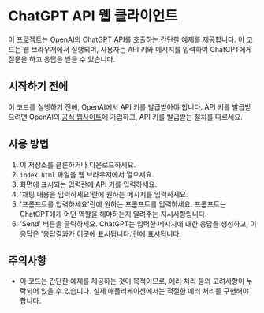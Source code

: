 # ChatGPT API 웹 클라이언트

이 프로젝트는 OpenAI의 ChatGPT API를 호출하는 간단한 예제를 제공합니다. 이 코드는 웹 브라우저에서 실행되며, 사용자는 API 키와 메시지를 입력하여 ChatGPT에게 질문을 하고 응답을 받을 수 있습니다.

## 시작하기 전에

이 코드를 실행하기 전에, OpenAI에서 API 키를 발급받아야 합니다. API 키를 발급받으려면 OpenAI의 [공식 웹사이트](https://openai.com/)에 가입하고, API 키를 발급받는 절차를 따르세요.

## 사용 방법

1. 이 저장소를 클론하거나 다운로드하세요.
2. `index.html` 파일을 웹 브라우저에서 열으세요.
3. 화면에 표시되는 입력란에 API 키를 입력하세요.
4. '채팅 내용을 입력하세요'란에 원하는 메시지를 입력하세요.
5. '프롬프트를 입력하세요'란에 원하는 프롬프트를 입력하세요. 프롬프트는 ChatGPT에게 어떤 역할을 해야하는지 알려주는 지시사항입니다.
6. 'Send' 버튼을 클릭하세요. ChatGPT는 입력한 메시지에 대한 응답을 생성하고, 이 응답은 '응답결과가 이곳에 표시됩니다.'란에 표시됩니다.

## 주의사항

- 이 코드는 간단한 예제를 제공하는 것이 목적이므로, 에러 처리 등의 고려사항이 누락되어 있을 수 있습니다. 실제 애플리케이션에서는 적절한 에러 처리를 구현해야 합니다.
